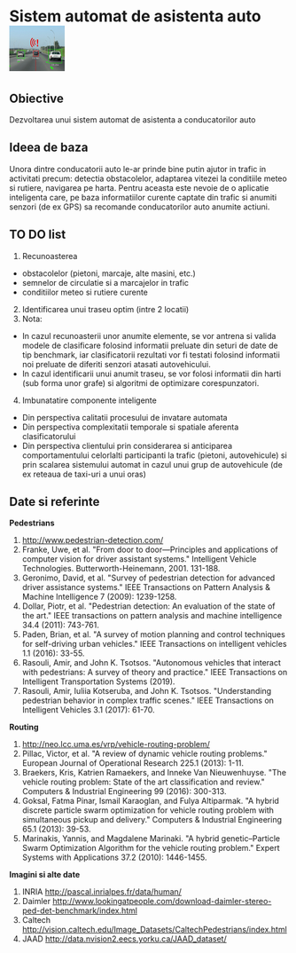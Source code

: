 # Sistem automat de asistenta auto	<img src="driveSmall.png" alt="Drive!"/>

## Obiective
Dezvoltarea unui sistem automat de asistenta a conducatorilor auto

## Ideea de baza
Unora dintre conducatorii auto le-ar prinde bine putin ajutor in trafic in activitati precum: detectia obstacolelor, adaptarea vitezei la conditiile meteo si rutiere, navigarea pe harta. Pentru aceasta este nevoie de o aplicatie inteligenta care, pe baza informatiilor curente captate din trafic si anumiti senzori (de ex GPS) sa recomande conducatorilor auto anumite actiuni. 

## TO DO list
1. Recunoasterea 
- obstacolelor (pietoni, marcaje, alte masini, etc.)
- semnelor de circulatie si a marcajelor in trafic
- conditiilor meteo si rutiere curente 
2. Identificarea unui traseu optim (intre 2 locatii) 
3. Nota:
- In cazul recunoasterii unor anumite elemente, se vor antrena si valida modele de clasificare folosind informatii preluate din seturi de date de tip benchmark, iar clasificatorii rezultati vor fi testati folosind informatii noi preluate de diferiti senzori atasati autovehicului. 
- In cazul identificarii unui anumit traseu, se vor folosi informatii din harti (sub forma unor grafe) si algoritmi de optimizare corespunzatori.
4. Imbunatatire componente inteligente
-	Din perspectiva calitatii procesului de invatare automata
-	Din perspectiva complexitatii temporale si spatiale aferenta clasificatorului
-	Din perspectiva clientului prin considerarea si anticiparea comportamentului celorlalti participanti la trafic (pietoni, autovehicule) si prin scalarea sistemului automat in cazul unui grup de autovehicule (de ex reteaua de taxi-uri a unui oras)

## Date si referinte
**Pedestrians**
1. http://www.pedestrian-detection.com/
2. Franke, Uwe, et al. "From door to door—Principles and applications of computer vision for driver assistant systems." Intelligent Vehicle Technologies. Butterworth-Heinemann, 2001. 131-188.
3. Geronimo, David, et al. "Survey of pedestrian detection for advanced driver assistance systems." IEEE Transactions on Pattern Analysis & Machine Intelligence 7 (2009): 1239-1258. 
4. Dollar, Piotr, et al. "Pedestrian detection: An evaluation of the state of the art." IEEE transactions on pattern analysis and machine intelligence 34.4 (2011): 743-761. 
5. Paden, Brian, et al. "A survey of motion planning and control techniques for self-driving urban vehicles." IEEE Transactions on intelligent vehicles 1.1 (2016): 33-55. 
6. Rasouli, Amir, and John K. Tsotsos. "Autonomous vehicles that interact with pedestrians: A survey of theory and practice." IEEE Transactions on Intelligent Transportation Systems (2019).
7. Rasouli, Amir, Iuliia Kotseruba, and John K. Tsotsos. "Understanding pedestrian behavior in complex traffic scenes." IEEE Transactions on Intelligent Vehicles 3.1 (2017): 61-70.

**Routing**
1. http://neo.lcc.uma.es/vrp/vehicle-routing-problem/
2. Pillac, Victor, et al. "A review of dynamic vehicle routing problems." European Journal of Operational Research 225.1 (2013): 1-11.
3. Braekers, Kris, Katrien Ramaekers, and Inneke Van Nieuwenhuyse. "The vehicle routing problem: State of the art classification and review." Computers & Industrial Engineering 99 (2016): 300-313.
4. Goksal, Fatma Pinar, Ismail Karaoglan, and Fulya Altiparmak. "A hybrid discrete particle swarm optimization for vehicle routing problem with simultaneous pickup and delivery." Computers & Industrial Engineering 65.1 (2013): 39-53.
5. Marinakis, Yannis, and Magdalene Marinaki. "A hybrid genetic–Particle Swarm Optimization Algorithm for the vehicle routing problem." Expert Systems with Applications 37.2 (2010): 1446-1455.

**Imagini si alte date**
1. INRIA http://pascal.inrialpes.fr/data/human/
2. Daimler http://www.lookingatpeople.com/download-daimler-stereo-ped-det-benchmark/index.html
3. Caltech http://vision.caltech.edu/Image_Datasets/CaltechPedestrians/index.html
4. JAAD http://data.nvision2.eecs.yorku.ca/JAAD_dataset/



